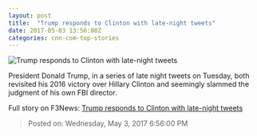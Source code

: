 ```yaml
---
layout: post
title:  "Trump responds to Clinton with late-night tweets"
date: 2017-05-03 13:56:00Z
categories: cnn-com-top-stories
---
```


![Trump responds to Clinton with late-night tweets](http://i2.cdn.cnn.com/cnnnext/dam/assets/170502140235-02-donald-trump-0502-super-tease.jpg)

President Donald Trump, in a series of late night tweets on Tuesday, both revisited his 2016 victory over Hillary Clinton and seemingly slammed the judgment of his own FBI director.


Full story on F3News: [Trump responds to Clinton with late-night tweets](http://www.f3nws.com/n/YTeHKD)

> Posted on: Wednesday, May 3, 2017 6:56:00 PM
